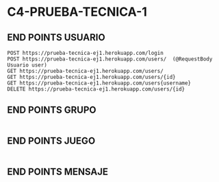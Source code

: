# C4-PRUEBA-TECNICA-1

## END POINTS USUARIO
```
POST https://prueba-tecnica-ej1.herokuapp.com/login
POST https://prueba-tecnica-ej1.herokuapp.com/users/  (@RequestBody Usuario user)
GET https://prueba-tecnica-ej1.herokuapp.com/users/ 
GET https://prueba-tecnica-ej1.herokuapp.com/users/{id}
GET https://prueba-tecnica-ej1.herokuapp.com/users{username}
DELETE https://prueba-tecnica-ej1.herokuapp.com/users/{id}

```


## END POINTS GRUPO
```

```


## END POINTS JUEGO
```

```


## END POINTS MENSAJE
```

```
